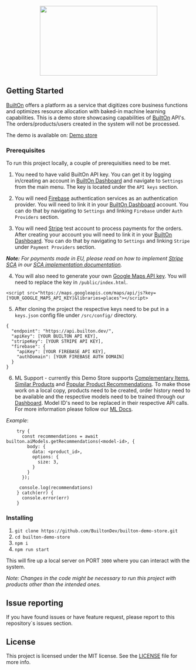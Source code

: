 <p align="center" style="text-align: center">
  <img width="320" height="190" src="https://res.cloudinary.com/dftspnwxo/image/upload/v1564489062/Builton_logo_P_large-x320_bi2fdt.png">
</p>

## Getting Started

[BuiltOn](https://builton.dev) offers a platform as a service that digitizes core business functions and optimizes 
resource allocation with baked-in machine learning capabilities. This is a demo store showcasing capabilities of [BuiltOn](https://builton.dev) API's. The orders/products/users created in the system will not be processed.

The demo is available on: [Demo store](https://demo-store.builton.dev/)

### Prerequisites

To run this project locally, a couple of prerequisities need to be met.

1. You need to have valid BuiltOn API key. You can get it by logging in/creating an account in [BuiltOn Dashboard](https://dashboard.builton.dev) and navigate to `Settings` from the main menu. The key is located under the `API keys` section.

2. You will need [Firebase](https://firebase.google.com/) authentication services as an authentication provider. You will need to link it in your [BuiltOn Dashboard](https://dashboard.builton.dev) account. You can do that by navigating to `Settings` and linking `Firebase` under `Auth Providers` section.

3. You will need [Stripe](https://stripe.com) test account to process payments for the orders. After creating your account you will need to link it in your [BuiltOn Dashboard](https://dashboard.builton.dev). You can do that by navigating to `Settings` and linking `Stripe` under `Payment Providers` section.

___Note:___ _For payments made in EU, please read on how to implement [Stripe SCA](https://stripe.com/docs/strong-customer-authentication) in our [SCA implementation documentation](https://docs.builton.dev/building-blocks/payments-1/strong-customer-authentication)._

4. You will also need to generate your own [Google Maps API key](https://developers.google.com/maps/documentation/javascript/get-api-key). You will need to replace the key in `/public/index.html`.
```
<script src="https://maps.googleapis.com/maps/api/js?key=[YOUR_GOOGLE_MAPS_API_KEY]&libraries=places"></script>
```

5. After cloning the project the respective keys need to be put in a `keys.json` config file under `/src/config/` directory.

```
{
  "endpoint": "https://api.builton.dev/",
  "apiKey": [YOUR BUILTON API KEY],
  "stripeKey": [YOUR STRIPE API KEY],
  "firebase": {
    "apiKey": [YOUR FIREBASE API KEY],
    "authDomain": [YOUR FIREBASE AUTH DOMAIN]
  }
}
```

6. ML Support - currently this Demo Store supports [Complementary Items](https://docs.builton.dev/machine-learning/simple-ml#complementary-items), [Similar Products](https://docs.builton.dev/machine-learning/simple-ml#similar-products) and [Popular Product Recommendations](https://docs.builton.dev/machine-learning/simple-ml#popular-product-recommendations). To make those work on a local copy, products need to be created, order history need to be available and the respective models need to be trained through our [Dashboard](https://dashboard.builton.dev/). Model ID's need to be replaced in their respective API calls. For more information please follow our [ML Docs](https://docs.builton.dev/machine-learning/intro-to-ml-tools).

_Example_:
```
    try {
      const recommendations = await builton.aiModels.getRecommendations(<model-id>, {
        body: {
          data: <product_id>,
          options: {
            size: 3,
          }
        }
      });

     console.log(recommendations)
    } catch(err) {
      console.error(err)
    }
```

### Installing

1. ```git clone https://github.com/BuiltonDev/builton-demo-store.git```
2. ```cd builton-demo-store```
3. ```npm i```
4. ```npm run start```

This will fire up a local server on PORT `3000` where you can interact with the system.

_Note: Changes in the code might be necessary to run this project with products other than the intended ones._


## Issue reporting

If you have found issues or have feature request, please report to this repository`s issues section.


## License

This project is licensed under the MIT license. See the [LICENSE](LICENSE.md) file for more info.


